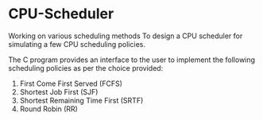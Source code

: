 # CPU-Scheduler
Working on various scheduling methods To design a CPU scheduler for simulating a few CPU scheduling policies.

The C program provides an interface to the user to implement the following
scheduling policies as per the choice provided:
1. First Come First Served (FCFS)
2. Shortest Job First (SJF)
3. Shortest Remaining Time First (SRTF)
4. Round Robin (RR) 
